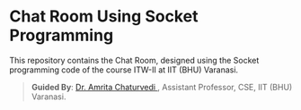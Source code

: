 # Chat Room Using Socket Programming

This repository contains the Chat Room, designed using the Socket programming code of the course ITW-II at IIT (BHU) Varanasi.
> **Guided By**: [Dr. Amrita Chaturvedi	](https://iitbhu.ac.in/dept/cse/people/amritacse), Assistant Professor, CSE, IIT (BHU) Varanasi.
